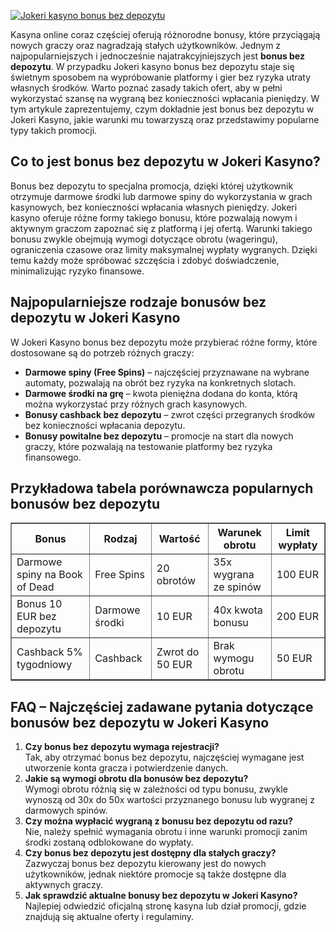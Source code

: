 [![Jokeri kasyno bonus bez depozytu](https://123-caf.pages.dev/gitsignup.png)](https://vrmoo.ru/Bt82HjjY)

<div>     <p>Kasyna online coraz częściej oferują różnorodne bonusy, które przyciągają nowych graczy oraz nagradzają stałych użytkowników. Jednym z najpopularniejszych i jednocześnie najatrakcyjniejszych jest <strong>bonus bez depozytu</strong>. W przypadku Jokeri kasyno bonus bez depozytu staje się świetnym sposobem na wypróbowanie platformy i gier bez ryzyka utraty własnych środków. Warto poznać zasady takich ofert, aby w pełni wykorzystać szansę na wygraną bez konieczności wpłacania pieniędzy. W tym artykule zaprezentujemy, czym dokładnie jest bonus bez depozytu w Jokeri Kasyno, jakie warunki mu towarzyszą oraz przedstawimy popularne typy takich promocji.</p>      <h2>Co to jest bonus bez depozytu w Jokeri Kasyno?</h2>     <p>Bonus bez depozytu to specjalna promocja, dzięki której użytkownik otrzymuje darmowe środki lub darmowe spiny do wykorzystania w grach kasynowych, bez konieczności wpłacania własnych pieniędzy. Jokeri kasyno oferuje różne formy takiego bonusu, które pozwalają nowym i aktywnym graczom zapoznać się z platformą i jej ofertą. Warunki takiego bonusu zwykle obejmują wymogi dotyczące obrotu (wageringu), ograniczenia czasowe oraz limity maksymalnej wypłaty wygranych. Dzięki temu każdy może spróbować szczęścia i zdobyć doświadczenie, minimalizując ryzyko finansowe.</p>      <h2>Najpopularniejsze rodzaje bonusów bez depozytu w Jokeri Kasyno</h2>     <p>W Jokeri Kasyno bonus bez depozytu może przybierać różne formy, które dostosowane są do potrzeb różnych graczy:</p>     <ul>       <li><strong>Darmowe spiny (Free Spins)</strong> – najczęściej przyznawane na wybrane automaty, pozwalają na obrót bez ryzyka na konkretnych slotach.</li>       <li><strong>Darmowe środki na grę</strong> – kwota pieniężna dodana do konta, którą można wykorzystać przy różnych grach kasynowych.</li>       <li><strong>Bonusy cashback bez depozytu</strong> – zwrot części przegranych środków bez konieczności wpłacania depozytu.</li>       <li><strong>Bonusy powitalne bez depozytu</strong> – promocje na start dla nowych graczy, które pozwalają na testowanie platformy bez ryzyka finansowego.</li>     </ul>      <h2>Przykładowa tabela porównawcza popularnych bonusów bez depozytu</h2>     <table border="1" cellpadding="8" cellspacing="0">       <thead>         <tr>           <th>Bonus</th>           <th>Rodzaj</th>           <th>Wartość</th>           <th>Warunek obrotu</th>           <th>Limit wypłaty</th>         </tr>       </thead>       <tbody>         <tr>           <td>Darmowe spiny na Book of Dead</td>           <td>Free Spins</td>           <td>20 obrotów</td>           <td>35x wygrana ze spinów</td>           <td>100 EUR</td>         </tr>         <tr>           <td>Bonus 10 EUR bez depozytu</td>           <td>Darmowe środki</td>           <td>10 EUR</td>           <td>40x kwota bonusu</td>           <td>200 EUR</td>         </tr>         <tr>           <td>Cashback 5% tygodniowy</td>           <td>Cashback</td>           <td>Zwrot do 50 EUR</td>           <td>Brak wymogu obrotu</td>           <td>50 EUR</td>         </tr>       </tbody>     </table>      <h2>FAQ – Najczęściej zadawane pytania dotyczące bonusów bez depozytu w Jokeri Kasyno</h2>     <ol>       <li><strong>Czy bonus bez depozytu wymaga rejestracji?</strong><br>         Tak, aby otrzymać bonus bez depozytu, najczęściej wymagane jest utworzenie konta gracza i potwierdzenie danych.</li>        <li><strong>Jakie są wymogi obrotu dla bonusów bez depozytu?</strong><br>         Wymogi obrotu różnią się w zależności od typu bonusu, zwykle wynoszą od 30x do 50x wartości przyznanego bonusu lub wygranej z darmowych spinów.</li>        <li><strong>Czy można wypłacić wygraną z bonusu bez depozytu od razu?</strong><br>         Nie, należy spełnić wymagania obrotu i inne warunki promocji zanim środki zostaną odblokowane do wypłaty.</li>        <li><strong>Czy bonus bez depozytu jest dostępny dla stałych graczy?</strong><br>         Zazwyczaj bonus bez depozytu kierowany jest do nowych użytkowników, jednak niektóre promocje są także dostępne dla aktywnych graczy.</li>        <li><strong>Jak sprawdzić aktualne bonusy bez depozytu w Jokeri Kasyno?</strong><br>         Najlepiej odwiedzić oficjalną stronę kasyna lub dział promocji, gdzie znajdują się aktualne oferty i regulaminy.</li>     </ol>   </div>